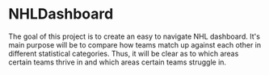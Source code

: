 # NHLDashboard

The goal of this project is to create an easy to navigate NHL dashboard. It's main purpose will be to compare how teams match up against each other in different statistical categories. Thus, it will be clear as to which areas certain teams thrive in and which areas certain teams struggle in.